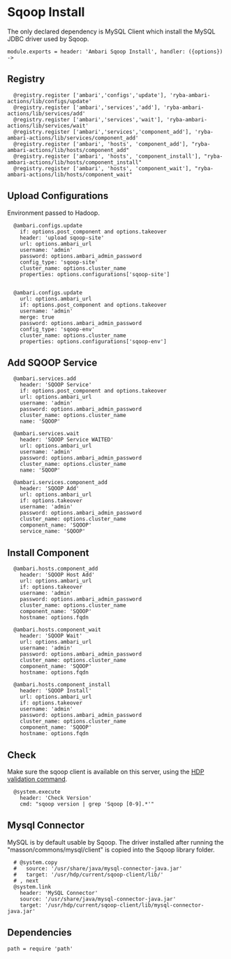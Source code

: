 
# Sqoop Install

The only declared dependency is MySQL Client which install the MySQL JDBC
driver used by Sqoop.

    module.exports = header: 'Ambari Sqoop Install', handler: ({options}) ->

## Registry

      @registry.register ['ambari','configs','update'], 'ryba-ambari-actions/lib/configs/update'
      @registry.register ['ambari','services','add'], 'ryba-ambari-actions/lib/services/add'
      @registry.register ['ambari','services','wait'], 'ryba-ambari-actions/lib/services/wait'
      @registry.register ['ambari','services','component_add'], 'ryba-ambari-actions/lib/services/component_add'
      @registry.register ['ambari', 'hosts', 'component_add'], "ryba-ambari-actions/lib/hosts/component_add"
      @registry.register ['ambari', 'hosts', 'component_install'], "ryba-ambari-actions/lib/hosts/component_install"
      @registry.register ['ambari', 'hosts', 'component_wait'], "ryba-ambari-actions/lib/hosts/component_wait"

## Upload Configurations

Environment passed to Hadoop.

      @ambari.configs.update
        if: options.post_component and options.takeover
        header: 'upload sqoop-site'
        url: options.ambari_url
        username: 'admin'
        password: options.ambari_admin_password
        config_type: 'sqoop-site'
        cluster_name: options.cluster_name
        properties: options.configurations['sqoop-site']


      @ambari.configs.update
        url: options.ambari_url
        if: options.post_component and options.takeover
        username: 'admin'
        merge: true
        password: options.ambari_admin_password
        config_type: 'sqoop-env'
        cluster_name: options.cluster_name
        properties: options.configurations['sqoop-env']

## Add SQOOP Service

      @ambari.services.add
        header: 'SQOOP Service'
        if: options.post_component and options.takeover
        url: options.ambari_url
        username: 'admin'
        password: options.ambari_admin_password
        cluster_name: options.cluster_name
        name: 'SQOOP'

      @ambari.services.wait
        header: 'SQOOP Service WAITED'
        url: options.ambari_url
        username: 'admin'
        password: options.ambari_admin_password
        cluster_name: options.cluster_name
        name: 'SQOOP'

      @ambari.services.component_add
        header: 'SQOOP Add'
        url: options.ambari_url
        if: options.takeover
        username: 'admin'
        password: options.ambari_admin_password
        cluster_name: options.cluster_name
        component_name: 'SQOOP'
        service_name: 'SQOOP'

## Install Component

      @ambari.hosts.component_add
        header: 'SQOOP Host Add'
        url: options.ambari_url
        if: options.takeover
        username: 'admin'
        password: options.ambari_admin_password
        cluster_name: options.cluster_name
        component_name: 'SQOOP'
        hostname: options.fqdn

      @ambari.hosts.component_wait
        header: 'SQOOP Wait'
        url: options.ambari_url
        username: 'admin'
        password: options.ambari_admin_password
        cluster_name: options.cluster_name
        component_name: 'SQOOP'
        hostname: options.fqdn

      @ambari.hosts.component_install
        header: 'SQOOP Install'
        url: options.ambari_url
        if: options.takeover
        username: 'admin'
        password: options.ambari_admin_password
        cluster_name: options.cluster_name
        component_name: 'SQOOP'
        hostname: options.fqdn

## Check

Make sure the sqoop client is available on this server, using the [HDP validation
command][validate].

      @system.execute
        header: 'Check Version'
        cmd: "sqoop version | grep 'Sqoop [0-9].*'"

## Mysql Connector

MySQL is by default usable by Sqoop. The driver installed after running the
"masson/commons/mysql/client" is copied into the Sqoop library folder.


      # @system.copy
      #   source: '/usr/share/java/mysql-connector-java.jar'
      #   target: '/usr/hdp/current/sqoop-client/lib/'
      # , next
      @system.link
        header: 'MySQL Connector'
        source: '/usr/share/java/mysql-connector-java.jar'
        target: '/usr/hdp/current/sqoop-client/lib/mysql-connector-java.jar'

## Dependencies

    path = require 'path'

[install]: http://docs.hortonworks.com/HDPDocuments/HDP2/HDP-2.0.9.1/bk_installing_manually_book/content/rpm-chap10-1.html
[validate]: http://docs.hortonworks.com/HDPDocuments/HDP2/HDP-2.0.9.1/bk_installing_manually_book/content/rpm-chap10-4.html
